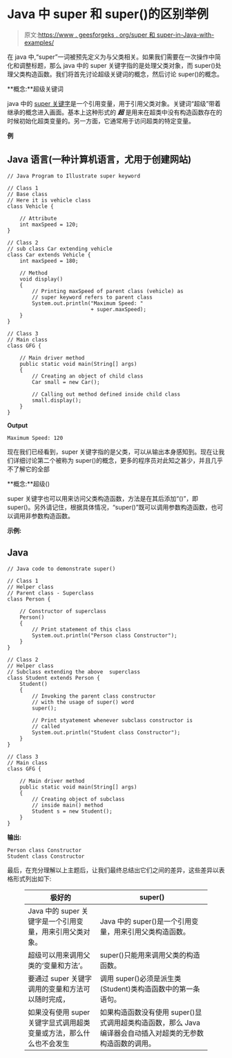 # Java 中 super 和 super()的区别举例

> 原文:[https://www . geesforgeks . org/super 和 super-in-Java-with-examples/](https://www.geeksforgeeks.org/difference-between-super-and-super-in-java-with-examples/)

在 java 中,“super”一词被预先定义为与父类相关。如果我们需要在一次操作中简化和调整标题，那么 java 中的 super 关键字指的是处理父类对象，而 super()处理父类构造函数。我们将首先讨论超级关键词的概念，然后讨论 super()的概念。

**概念:**超级关键词

java 中的 [super 关键字](https://www.geeksforgeeks.org/super-keyword/)是一个引用变量，用于引用父类对象。关键词“超级”带着继承的概念进入画面。基本上这种形式的 ***超*** 是用来在超类中没有构造函数存在的时候初始化超类变量的。另一方面，它通常用于访问超类的特定变量。

**例**

## Java 语言(一种计算机语言，尤用于创建网站)

```
// Java Program to Illustrate super keyword

// Class 1
// Base class
// Here it is vehicle class
class Vehicle {

    // Attribute
    int maxSpeed = 120;
}

// Class 2
// sub class Car extending vehicle
class Car extends Vehicle {
    int maxSpeed = 180;

    // Method
    void display()
    {
        // Printing maxSpeed of parent class (vehicle) as
        // super keyword refers to parent class
        System.out.println("Maximum Speed: "
                           + super.maxSpeed);
    }
}

// Class 3
// Main class
class GFG {

    // Main driver method
    public static void main(String[] args)
    {
        // Creating an object of child class
        Car small = new Car();

        // Calling out method defined inside child class
        small.display();
    }
}
```

**Output**

```
Maximum Speed: 120
```

现在我们已经看到，super 关键字指的是父类，可以从输出本身感知到。现在让我们详细讨论第二个被称为 super()的概念，更多的程序员对此知之甚少，并且几乎不了解它的全部

**概念:**超级()

super 关键字也可以用来访问父类构造函数，方法是在其后添加“()”，即 super()。另外请记住，根据具体情况，“super()”既可以调用参数构造函数，也可以调用非参数构造函数。

**示例:**

## Java

```
// Java code to demonstrate super()

// Class 1
// Helper class
// Parent class - Superclass
class Person {

    // Constructor of superclass
    Person()
    {
        // Print statement of this class
        System.out.println("Person class Constructor");
    }
}

// Class 2
// Helper class
// Subclass extending the above  superclass
class Student extends Person {
    Student()
    {
        // Invoking the parent class constructor
        // with the usage of super() word
        super();

        // Print styatement whenever subclass constructor is
        // called
        System.out.println("Student class Constructor");
    }
}

// Class 3
// Main class
class GFG {

    // Main driver method
    public static void main(String[] args)
    {
        // Creating object of subclass
        // inside main() method
        Student s = new Student();
    }
}
```

**输出:**

```
Person class Constructor
Student class Constructor
```

最后，在充分理解以上主题后，让我们最终总结出它们之间的差异，这些差异以表格形式列出如下:

<figure class="table">

| 极好的 | super() |
| --- | --- |
| Java 中的 super 关键字是一个引用变量，用来引用父类对象。 | Java 中的 super()是一个引用变量，用来引用父类构造函数。 |
| 超级可以用来调用父类的‘变量和方法’。 | super()只能用来调用父类的构造函数。 |
| 要通过 super 关键字调用的变量和方法可以随时完成， | 调用 super()必须是派生类(Student)类构造函数中的第一条语句。 |
| 如果没有使用 super 关键字显式调用超类变量或方法，那么什么也不会发生 | 如果构造函数没有使用 super()显式调用超类构造函数，那么 Java 编译器会自动插入对超类的无参数构造函数的调用。 |

</figure>